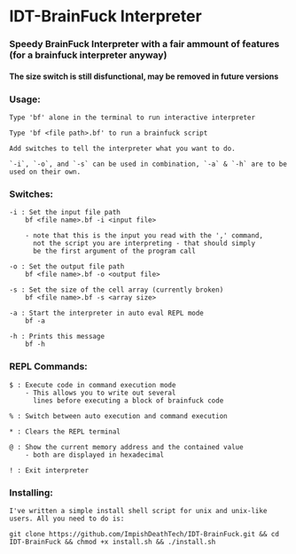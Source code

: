 # IDT-BrainFuck Interpreter
### Speedy BrainFuck Interpreter with a fair ammount of features (for a brainfuck interpreter anyway)
#### The size switch is still disfunctional, may be removed in future versions

### Usage:

    Type 'bf' alone in the terminal to run interactive interpreter
    
    Type 'bf <file path>.bf' to run a brainfuck script

    Add switches to tell the interpreter what you want to do.
    
    `-i`, `-o`, and `-s` can be used in combination, `-a` & `-h` are to be used on their own.
    
### Switches:
    
    -i : Set the input file path 
        bf <file name>.bf -i <input file>
        
        - note that this is the input you read with the ',' command,
          not the script you are interpreting - that should simply 
          be the first argument of the program call
    
    -o : Set the output file path 
        bf <file name>.bf -o <output file>
    
    -s : Set the size of the cell array (currently broken)
        bf <file name>.bf -s <array size>
    
    -a : Start the interpreter in auto eval REPL mode
        bf -a
    
    -h : Prints this message
        bf -h

### REPL Commands:
    
    $ : Execute code in command execution mode
        - This allows you to write out several 
          lines before executing a block of brainfuck code
            
    % : Switch between auto execution and command execution
            
    * : Clears the REPL terminal

    @ : Show the current memory address and the contained value 
        - both are displayed in hexadecimal

    ! : Exit interpreter
    
### Installing:
    I've written a simple install shell script for unix and unix-like users. All you need to do is:
    
    git clone https://github.com/ImpishDeathTech/IDT-BrainFuck.git && cd IDT-BrainFuck && chmod +x install.sh && ./install.sh
    
    
